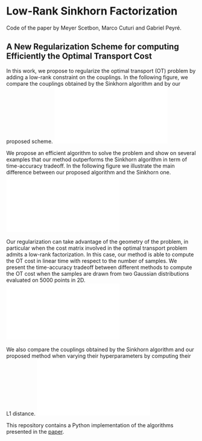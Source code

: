 # Low-Rank Sinkhorn Factorization 
Code of the paper by Meyer Scetbon, Marco Cuturi and Gabriel Peyré.

## A New Regularization Scheme for computing Efficiently the Optimal Transport Cost
In this work, we propose to regularize the optimal transport (OT) problem by adding a low-rank constraint on the couplings. In the following figure, we compare the couplings obtained by the Sinkhorn algorithm and by our proposed scheme.
![figure](results/couplings_intro.pdf)


We propose an efficient algorithm to solve the problem and show on  several examples that our method outperforms the Sinkhorn algorithm in term of time-accuracy tradeoff. In the following figure we illustrate the main difference between our proposed algorithm and the Sinkhorn one.
![figure](results/fig_algo.pdf)


Our regularization can take advantage of the geometry of the problem, in particular when the cost matrix involved in the optimal transport problem admits a low-rank factorization. In this case, our method is able to compute the OT cost in linear time with respect to the number of samples. We present the time-accuracy tradeoff between different methods to compute the OT cost when the samples are drawn from two Gaussian distributions evaluated on 5000 points in 2D.
![figure](results/plot_accuracy_LR_vs_All.pdf)

We also compare the couplings obtained by the Sinkhorn algorithm and our proposed method when varying their hyperparameters by computing their L1 distance.
![figure](results/plot_L1_LR_vs_Sin.pdf)

This repository contains a Python implementation of the algorithms presented in the [paper](https://arxiv.org/pdf/2103.04737.pdf).
